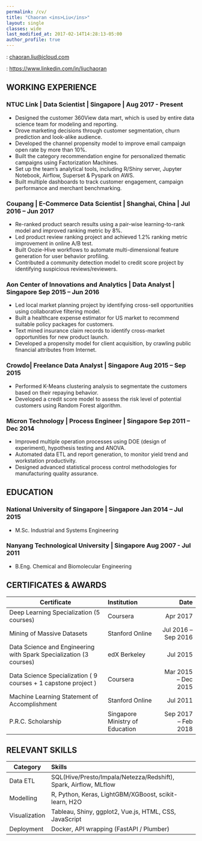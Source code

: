```yaml
---
permalink: /cv/
title: "Chaoran <ins>Liu</ins>"
layout: single
classes: wide
last_modified_at: 2017-02-14T14:28:13-05:00
author_profile: true
---
```


<div contact>

<a href="mailto:chaoran.liu@icloud.com" style="text-decoration: none;"><i class="fas fa-envelope"></i> : chaoran.liu@icloud.com</a><br>

<a href="https://www.linkedin.com/in/liuchaoran" style="text-decoration: none;"><i class="fab fa-linkedin"></i> : https://www.linkedin.com/in/liuchaoran</a><br>

</div>

## WORKING EXPERIENCE

### NTUC Link | Data Scientist | Singapore | Aug 2017 - Present

*	Designed the customer 360View data mart, which is used by entire data science team for modeling and reporting.
*	Drove marketing decisions through customer segmentation, churn prediction and look-alike audience.
*	Developed the channel propensity model to improve email campaign open rate by more than 10%.  
*	Built the category recommendation engine for personalized thematic campaigns using Factorization Machines.
*	Set up the team’s analytical tools, including R/Shiny server, Jupyter Notebook, Airflow, Superset & Pyspark on AWS.
*	Built multiple dashboards to track customer engagement, campaign performance and merchant benchmarking.

### Coupang | E-Commerce Data Scientist | Shanghai, China	| Jul 2016 – Jun 2017

*	Re-ranked product search results using a pair-wise learning-to-rank model and improved ranking metric by 8%.
*	Led product review ranking project and achieved 1.2% ranking metric improvement in online A/B test. 
*	Built Oozie-Hive workflows to automate multi-dimensional feature generation for user behavior profiling. 
*	Contributed a community detection model to credit score project by identifying suspicious reviews/reviewers. 

### Aon Center of Innovations and Analytics | Data Analyst | Singapore	Sep 2015 – Jun 2016
*	Led local market planning project by identifying cross-sell opportunities using collaborative filtering model.
*	Built a healthcare expense estimator for US market to recommend suitable policy packages for customers.
*	Text mined insurance claim records to identify cross-market opportunities for new product launch. 
*	Developed a propensity model for client acquisition, by crawling public financial attributes from Internet.

### Crowdo| Freelance Data Analyst | Singapore	Aug 2015 – Sep 2015

*	Performed K-Means clustering analysis to segmentate the customers based on their repaying behavior.
*	Developed a credit score model to assess the risk level of potential customers using Random Forest algorithm.

### Micron Technology | Process Engineer | Singapore	Sep 2011 – Dec 2014
*	Improved multiple operation processes using DOE (design of experiment), hypothesis testing and ANOVA.
*	Automated data ETL and report generation, to monitor yield trend and workstation productivity.
*	Designed advanced statistical process control methodologies for manufacturing quality assurance.

## EDUCATION

### National University of Singapore | Singapore	Jan 2014 – Jul 2015
*	M.Sc. Industrial and Systems Engineering

### Nanyang Technological University | Singapore	Aug 2007 - Jul 2011
*	B.Eng. Chemical and Biomolecular Engineering

## CERTIFICATES & AWARDS

| Certificate        | Institution           | Date  |
| ------------- |:--------------| -----:|
| Deep Learning Specialization (5 courses)     | Coursera | Apr 2017 |
| Mining of Massive Datasets     | Stanford Online      |   Jul 2016 – Sep 2016 |
| Data Science and Engineering with Spark Specialization (3 courses) | edX Berkeley | Jul 2015  |
| Data Science Specialization ( 9 courses + 1 capstone project ) | Coursera | Mar 2015 – Dec 2015 |
| Machine Learning Statement of Accomplishment | Stanford Online | Jul 2011 |
| P.R.C. Scholarship | Singapore Ministry of Education | Sep 2017 – Feb 2018 |

## RELEVANT SKILLS

| Category | Skills |
| ------------- |:--------------|
| Data ETL | SQL(Hive/Presto/Impala/Netezza/Redshift), Spark, Airflow, MLflow |
| Modelling | R, Python, Keras, LightGBM/XGBoost, scikit-learn, H2O |
| Visualization | Tableau, Shiny, ggplot2, Vue.js, HTML, CSS, JavaScript |
| Deployment | Docker, API wrapping (FastAPI / Plumber) |
